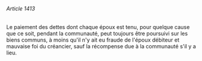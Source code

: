 ###### Article 1413

Le paiement des dettes dont chaque époux est tenu, pour quelque cause que ce soit, pendant la communauté, peut toujours être poursuivi sur les biens communs, à moins qu'il n'y ait eu fraude de l'époux débiteur et mauvaise foi du créancier, sauf la récompense due à la communauté s'il y a lieu.

